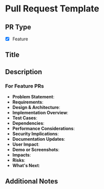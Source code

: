 # Pull Request Template

## PR Type

- [x] Feature

## Title

<!-- A clear and concise title for the PR -->

## Description

<!-- A summary of the changes made and their impact -->

### For Feature PRs

- **Problem Statement**:
    <!-- Clearly state the problem or need the feature addresses -->
- **Requirements**:
    <!-- List the specific requirements and objectives of the feature -->
- **Design & Architecture**:
    <!-- Attach or link to the design and architecture documents -->
- **Implementation Overview**:
    <!-- Briefly describe the implementation approach and key components used -->
- **Test Cases**:
    <!-- Detail test cases considered and covered, including edge cases -->
- **Dependencies**:
    <!-- List any new dependencies or changes to existing ones -->
- **Performance Considerations**:
    <!-- Discuss any performance impacts or improvements -->
- **Security Implications**:
    <!-- Address any security concerns raised by the new feature -->
- **Documentation Updates**:
    <!-- Highlight changes or additions required in documentation -->
- **User Impact**:
    <!-- Describe how the feature will affect end-users, if applicable -->
- **Demo or Screenshots**:
    <!-- Include links to demos or screenshots for visual understanding -->
- **Impacts**:
    <!-- Describe the impact on existing systems and functionalities -->
- **Risks**:
    <!-- Identify potential risks and their mitigation strategies -->
- **What's Next**:
    <!-- Outline next steps or further development needed -->

## Additional Notes

<!-- Any additional information or context to provide to reviewers -->
